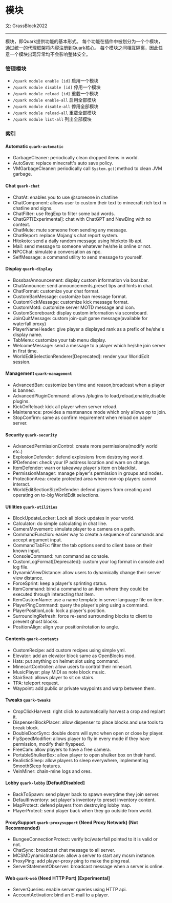 # 模块
文: GrassBlock2022

-----

模块，即Quark提供功能的基本形式。
每个功能在插件中被划分为一个个模块，通过统一的代理框架将内容注册到Quark核心。
每个模块之间相互隔离，因此任意一个模块出现异常均不会影响整体安全。

### 管理模块
- ```/quark module enable [id]``` 启用一个模块
- ```/quark module disable [id]``` 停用一个模块
- ```/quark module reload [id]``` 重载一个模块
- ```/quark module enable-all``` 启用全部模块
- ```/quark module disable-all``` 停用全部模块
- ```/quark module reload-all``` 重载全部模块
- ```/quark module list-all``` 列出全部模块

### 索引

#### Automatic `quark-automatic`

- GarbageCleaner: periodically clean dropped items in world.
- AutoSave: replace minecraft's auto save policy.
- VMGarbageCleaner: periodically call `System.gc()`method to clean JVM garbage.

#### Chat `quark-chat`

- ChatAt: enables you to use @someone in chatline
- ChatComponent: allows user to custom their text to minecraft rich text in chatline and signs.
- ChatFilter: use RegExp to filter some bad words.
- ChatGPT[Experimental]: chat with ChatGPT and NewBing with no context.
- ChatMute: mute someone from sending any message.
- ChatReport: replace Mojang's chat report system.
- Hitokoto: send a daily random message using hitokoto lib api.
- Mail: send message to someone whatever he/she is online or not.
- NPCChat: simulate a conversation as npc.
- SelfMessage: a command utility to send message to yourself.

#### Display `quark-display`

- BossbarAnnouncement: display custom information via bossbar.
- ChatAnnounce: send announcements,preset tips and hints in chat.
- ChatFormat: customize your chat format.
- CustomBanMessage: customize ban message format.
- CustomKickMessage: customize kick message format.
- CustomMotd: customize server MOTD message and icon.
- CustomScoreboard: display custom information via scoreboard.
- JoinQuitMessage: custom join-quit game message(available for waterfall proxy)
- PlayerNameHeader: give player a displayed rank as a prefix of he/she's display name.
- TabMenu: customize your tab menu display.
- WelcomeMessage: send a message to a player which he/she join server in first time.
- WorldEditSelectionRenderer[Deprecated]: render your WorldEdit session.

#### Management `quark-management`

- AdvancedBan: customize ban time and reason,broadcast when a player is banned.
- AdvancedPluginCommand: allows /plugins to load,reload,enable,disable plugins.
- KickOnReload: kick all player when server reload.
- Maintenance: provides a mantenance mode which only allows op to join.
- StopConfirm: same as confirm requirement when reload on paper server.

#### Security `quark-security`

- AdvancedPermissionControl: create more permissions(modify world etc.)
- ExplosionDefender: defend explosions from destroying world.
- IPDefender: check your IP address location and warn on change.
- ItemDefender: warn or takeaway player's item on blacklist.
- PermissionManager: manage player's permission in groups and nodes.
- ProtectionArea: create protected area where non-op players cannot interact.
- WorldEditSectionSizeDefender: defend players from creating and operating on to-big WorldEdit selections.

#### Utilities `quark-utilities`

- BlockUpdateLocker: Lock all block updates in your world.
- Calculator: do simple calculating in chat line.
- CameraMovement: simulate player to a camera on a path.
- CommandFunction: easier way to create a sequence of commands and accept argument input.
- CommandTabFix: filter the tab options send to client base on their known input.
- ConsoleCommand: run command as console.
- CustomLogFormat[Deprecated]: custom your log format in console and log file.
- DynamicViewDistance: allow users to dynamically change their server view distance.
- ForceSprint: keep a player's sprinting status.
- ItemCommand: bind a command to an item where they could be executed through interacting that item.
- ItemCustomName: use a name template in server language file on item.
- PlayerPingCommand: query the player's ping using a command.
- PlayerPositionLock: lock a player's position.
- SurroundingRefresh: force re-send surrounding blocks to client to prevent ghost blocks.
- PositionAlign: align your position/rotation to angle.

#### Contents `quark-contents`

- CustomRecipe: add custom recipes using simple yml.
- Elevator: add an elevator block same as OpenBlocks mod.
- Hats: put anything on helmet slot using command.
- MinecartController: allow users to control their minecart.
- MusicPlayer: play MIDI as note block music.
- StairSeat: allows player to sit on stairs.
- TPA: teleport request.
- Waypoint: add public or private waypoints and warp between them.

#### Tweaks `quark-tweaks`

- CropClickHarvest: right click to automatically harvest a crop and replant it.
- DispenserBlockPlacer: allow dispenser to place blocks and use tools to break block.
- DoubleDoorSync: double doors will sync when open or close by player.
- FlySpeedModifier: allows player to fly in every mode if they have permission, modify their flyspeed.
- FreeCam: allow players to have a free camera.
- PortableShulkerBox: allow player to open shulker box on their hand.
- RealisticSleep: allow players to sleep everywhere, implementing SmoothSleep features.
- VeinMiner: chain-mine logs and ores.

#### Lobby `quark-lobby` [DefaultDisabled]

- BackToSpawn: send player back to spawn everytime they join server.
- DefaultInventory: set player's inventory to preset inventory content.
- MapProtect: defend players from destroying lobby map.
- PlayerProtect: send player back when they go outside from world.

#### ProxySupport `quark-proxysupport` (Need Proxy Network) (Not Recommended)

- BungeeConnectionProtect: verify bc/waterfall pointed to it is valid or not.
- ChatSync: broadcast chat message to all server.
- MCSMDynamicInstance: allow a server to start any mcsm instance.
- ProxyPing: add player-proxy ping to make the ping real.
- ServerStatementObserver: broadcast message when a server is online.

#### Web `quark-web` (Need HTTP Port) [Experimental]

- ServerQueries: enable server queries using HTTP api.
- AccountActivation: bind an E-mail to a player.